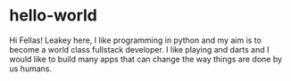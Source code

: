 # hello-world

Hi Fellas!
Leakey here, I like programming in python and my aim is to become a world class fullstack developer.
I like playing and darts and I would like to build many apps that can change the way things are done by us humans.

